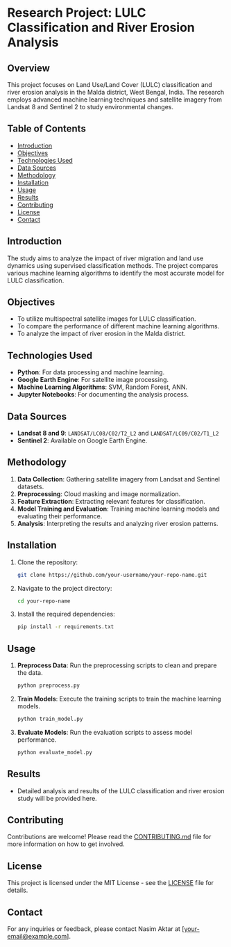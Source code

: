 # Research Project: LULC Classification and River Erosion Analysis

## Overview
This project focuses on Land Use/Land Cover (LULC) classification and river erosion analysis in the Malda district, West Bengal, India. The research employs advanced machine learning techniques and satellite imagery from Landsat 8 and Sentinel 2 to study environmental changes.

## Table of Contents
- [Introduction](#introduction)
- [Objectives](#objectives)
- [Technologies Used](#technologies-used)
- [Data Sources](#data-sources)
- [Methodology](#methodology)
- [Installation](#installation)
- [Usage](#usage)
- [Results](#results)
- [Contributing](#contributing)
- [License](#license)
- [Contact](#contact)

## Introduction
The study aims to analyze the impact of river migration and land use dynamics using supervised classification methods. The project compares various machine learning algorithms to identify the most accurate model for LULC classification.

## Objectives
- To utilize multispectral satellite images for LULC classification.
- To compare the performance of different machine learning algorithms.
- To analyze the impact of river erosion in the Malda district.

## Technologies Used
- **Python**: For data processing and machine learning.
- **Google Earth Engine**: For satellite image processing.
- **Machine Learning Algorithms**: SVM, Random Forest, ANN.
- **Jupyter Notebooks**: For documenting the analysis process.

## Data Sources
- **Landsat 8 and 9**: `LANDSAT/LC08/C02/T2_L2` and `LANDSAT/LC09/C02/T1_L2`
- **Sentinel 2**: Available on Google Earth Engine.

## Methodology
1. **Data Collection**: Gathering satellite imagery from Landsat and Sentinel datasets.
2. **Preprocessing**: Cloud masking and image normalization.
3. **Feature Extraction**: Extracting relevant features for classification.
4. **Model Training and Evaluation**: Training machine learning models and evaluating their performance.
5. **Analysis**: Interpreting the results and analyzing river erosion patterns.

## Installation
1. Clone the repository:
    ```bash
    git clone https://github.com/your-username/your-repo-name.git
    ```
2. Navigate to the project directory:
    ```bash
    cd your-repo-name
    ```
3. Install the required dependencies:
    ```bash
    pip install -r requirements.txt
    ```

## Usage
1. **Preprocess Data**: Run the preprocessing scripts to clean and prepare the data.
    ```bash
    python preprocess.py
    ```
2. **Train Models**: Execute the training scripts to train the machine learning models.
    ```bash
    python train_model.py
    ```
3. **Evaluate Models**: Run the evaluation scripts to assess model performance.
    ```bash
    python evaluate_model.py
    ```

## Results
- Detailed analysis and results of the LULC classification and river erosion study will be provided here.

## Contributing
Contributions are welcome! Please read the [CONTRIBUTING.md](CONTRIBUTING.md) file for more information on how to get involved.

## License
This project is licensed under the MIT License - see the [LICENSE](LICENSE) file for details.

## Contact
For any inquiries or feedback, please contact Nasim Aktar at [your-email@example.com].
